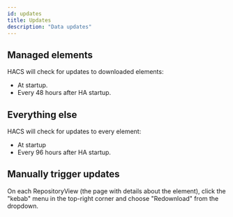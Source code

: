 ```yaml
---
id: updates
title: Updates
description: "Data updates"
---
```


## Managed elements

HACS will check for updates to downloaded elements:

- At startup.
- Every 48 hours after HA startup.

## Everything else

HACS will check for updates to every element:

- At startup
- Every 96 hours after HA startup.

## Manually trigger updates

On each RepositoryView (the page with details about the element), click the "kebab" menu in the top-right corner and choose "Redownload" from the dropdown.
